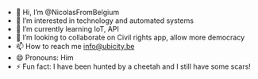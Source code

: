 - 👋 Hi, I’m @NicolasFromBelgium
- 👀 I’m interested in technology and automated systems
- 🌱 I’m currently learning IoT, API
- 💞️ I’m looking to collaborate on Civil rights app, allow more democracy
- 📫 How to reach me info@ubicity.be
- 😄 Pronouns: Him
- ⚡ Fun fact: I have been hunted by a cheetah and I still have some scars!

<!---
NicolasFromBelgium/NicolasFromBelgium is a ✨ special ✨ repository because its `README.md` (this file) appears on your GitHub profile.
You can click the Preview link to take a look at your changes.
--->
